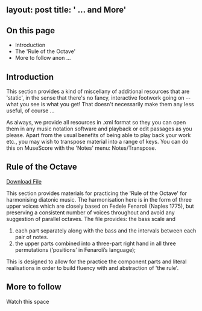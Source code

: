 layout: post
title: ' ... and More'
---

## On this page

- Introduction
- The 'Rule of the Octave'
- More to follow anon ...

## Introduction

This section provides a kind of miscellany of additional resources that are 'static', in the sense that there's no fancy, interactive footwork going on -- what you see is what you get! That doesn't necessarily make them any less useful, of course ...

As always, we provide all resources in .xml format so they you can open them in any music notation software and playback or edit passages as you please. Apart from the usual benefits of being able to play back your work etc., you may wish to transpose material into a range of keys. You can do this on MuseScore with the 'Notes' menu: Notes/Transpose.

## Rule of the Octave
<a href="/ROTO/Rule_of_the_Octave.xml" download="ROTO.mxl">Download File</a>

This section provides materials for practicing the 'Rule of the Octave' for harmonising diatonic music.
The harmonisation here is in the form of three upper voices which are closely based on Fedele Fenaroli (Naples 1775), but preserving a consistent number of voices throughout and avoid any suggestion of parallel octaves.
The file provides: the bass scale and
1. each part separately along with the bass and the intervals between each pair of notes.
2. the upper parts combined into a three-part right hand in all three permutations (‘positions’ in Fenaroli’s language);

This is designed to allow for the practice the component parts and literal realisations in order to build fluency with and abstraction of 'the rule'.

## More to follow

Watch this space
